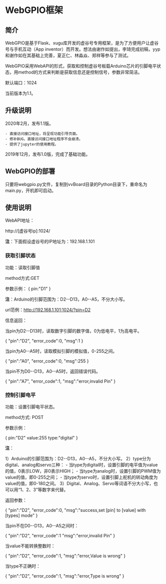 # WebGPIO框架

## 简介

WebGPIO是基于Flask、xugu库开发的虚谷号专用框架，是为了方便用户让虚谷号与手机互动（App inventor）而开发。想法由谢作如提出，李琦完成初稿，yyp和谢作如在其基础上完善，夏正仁、林淼焱、郑祥等参与了测试。

WebGPIO采用WebAPI的形式，获取和控制虚谷号板载Arduino芯片的引脚电平状态，用method的方式来判断是获取信息还是控制信号，参数非常简洁。

默认端口：1024

当前版本为1.1。

## 升级说明

2020年2月，发布1.1版。

	- 直接访问接口地址，将呈现功能引导页面。
	- 修补BUG，直接访问接口地址程序不会崩溃。
	- 提供了jupyter的使用教程。

2019年12月，发布1.0版，完成了基础功能。

## WebGPIO的部署

只要将webgpio.py文件，复制到vvBoard目录的Python目录下，重命名为main.py，开机即可启动。

## 使用说明

WebAPI地址：

http://[虚谷号ip]:1024/

**注**：下面假设虚谷号的IP地址为：192.168.1.101

### 获取引脚状态

功能：读取引脚值

method方式:GET

参数示例：
{
	pin:"D1"
}

**注**：Arduino的引脚范围为：D2--D13，A0--A5，不分大小写。

url范例：http://192.168.1.101:1024/?pin=D2

信息返回：

当pin为D2--D13时，读取数字引脚的数字值，0为低电平，1为高电平。

{
	"pin":"D2",
	"error_code":0,
	"msg":1
}

当pin为A0--A5时，读取模拟引脚的模拟值，0-255之间。

{
	"pin":"A0",
	"error_code":0,
	"msg":255
}

当pin不为D0--D13，A0--A5时，返回错误代码。

{
	"pin":"A7",
	"error_code":1,
	"msg":"error,invalid Pin"
}

### 控制引脚电平

功能：设置引脚电平状态。

method方式: POST

参数示例：

{
	pin:"D2"
	value:255
	type:"digital" 
}

**注**：

1）Arduino的引脚范围为：D2--D13，A0--A5，不分大小写。
2）type分为digital、analog和servo三种：
	- 当type为digital时，设置引脚的电平值为value的值，0表示LOW，非0表示HIGH；
	- 当type为analog时，设置引脚的PWM值为value的值，即0-255之间；
	- 当type为servo时，设置引脚上舵机的转动角度为value的值，即0-180之间。
3）Digital、Analog、Servo等词语不分大小写，也可以用“1、2、3”等数字来代替。

返回参数：

{
	"pin":"D2",
	"error_code":0,
	"msg":"success,set [pin] to [value] with [types] mode"
}

当pin不在D0--D13，A0--A5之间时：

{
	"pin":"D2",
	"error_code":1
	"msg":"error,invalid Pin"
}

当value不能转换整数时：

{
	"pin":"D2",
	"error_code":1,
	"msg":"error,Value is wrong"
}

当type不正确时：

{
	"pin":"D2",
	"error_code":1,
	"msg":"error,Type is wrong"
}

